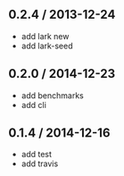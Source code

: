 ## 0.2.4 / 2013-12-24

 * add lark new
 * add lark-seed

## 0.2.0 / 2014-12-23

 * add benchmarks
 * add cli

## 0.1.4 / 2014-12-16

 * add test 
 * add travis
